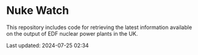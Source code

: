 # Nuke Watch

This repository includes code for retrieving the latest information available on the output of EDF nuclear power plants in the UK.

Last updated: 2024-07-25 02:34